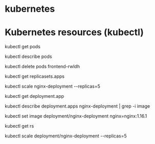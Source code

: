 # kubernetes
# Kubernetes resources (kubectl)

kubectl get pods

kubectl describe pods

kubectl delete pods frontend-rwldh

kubectl get replicasets.apps

kubectl scale nginx-deployment --replicas=5

kubectl get deployment.app

kubectl describe deployment.apps nginx-deployment | grep -i image 

kubectl set image deployment/nginx-deployment nginx=nginx:1.16.1

kubectl get rs

kubectl scale deployment/nginx-deployment --replicas=5

